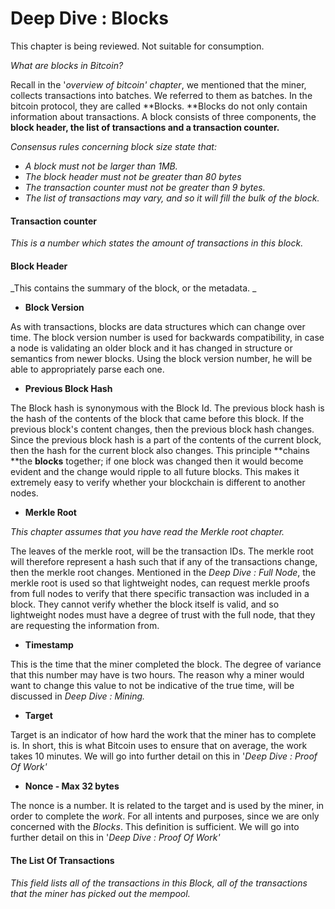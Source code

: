 # **Deep Dive : Blocks**

This chapter is being reviewed. Not suitable for consumption.

_What are blocks in Bitcoin?_

Recall in the '_overview of bitcoin' chapter_, we mentioned that the miner, collects transactions into batches. We referred to them as batches. In the bitcoin protocol, they are called **Blocks. **Blocks do not only contain information about transactions. A block consists of three components, the **block header, the list of transactions and a transaction counter.**

_Consensus rules concerning block size state that:_

* _A block must not be larger than 1MB._
* _The block header must not be greater than 80 bytes_
* _The transaction counter must not be greater than 9 bytes._
* _The list of transactions may vary, and so it will fill the bulk of the block._

#### Transaction counter

_This is a number which states the amount of transactions in this block._

#### Block Header

_This contains the summary of the block, or the metadata. _

* **Block Version**

As with transactions, blocks are data structures which can change over time. The block version number is used for backwards compatibility, in case a node is validating an older block and it has changed in structure or semantics from newer blocks. Using the block version number, he will be able to appropriately parse each one.

* **Previous Block Hash**

The Block hash is synonymous with the Block Id. The previous block hash is the hash of the contents of the block that came before this block. If the previous block's content changes, then the previous block hash changes. Since the previous block hash is a part of the contents of the current block, then the hash for the current block also changes. This principle **chains **the **blocks** together; if one block was changed then it would become evident and the change would ripple to all future blocks. This makes it extremely easy to verify whether your blockchain is different to another nodes.

* **Merkle Root**

_This chapter assumes that you have read the Merkle root chapter._

The leaves of the merkle root, will be the transaction IDs. The merkle root will therefore represent a hash such that if any of the transactions change, then the merkle root changes. Mentioned in the _Deep Dive : Full Node_, the merkle root is used so that lightweight nodes, can request merkle proofs from full nodes to verify that there specific transaction was included in a block. They cannot verify whether the block itself is valid, and so lightweight nodes must have a degree of trust with the full node, that they are requesting the information from.

* **Timestamp**

This is the time that the miner completed the block. The degree of variance that this number may have is two hours. The reason why a miner would want to change this value to not be indicative of the true time, will be discussed in _Deep Dive : Mining._

* **Target**

Target is an indicator of how hard the work that the miner has to complete is. In short, this is what Bitcoin uses to ensure that on average, the work takes 10 minutes. We will go into further detail on this in '_Deep Dive : Proof Of Work'_

* **Nonce - Max 32 bytes**

The nonce is a number. It is related to the target and is used by the miner, in order to complete the _work_. For all intents and purposes, since we are only concerned with the _Blocks_. This definition is sufficient. We will go into further detail on this in '_Deep Dive : Proof Of Work'_

#### The List Of Transactions

_This field lists all of the transactions in this Block, all of the transactions that the miner has picked out the mempool._

